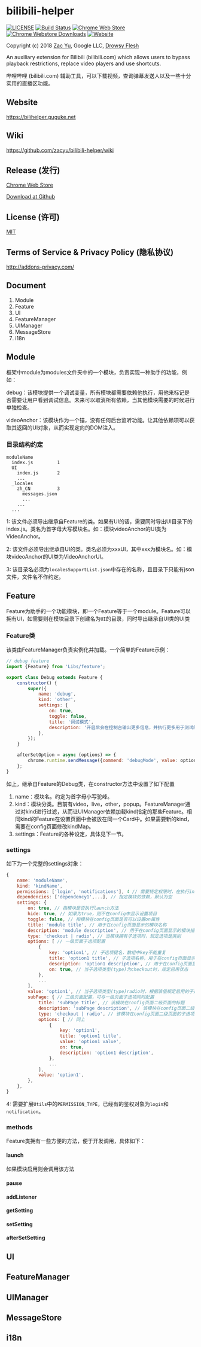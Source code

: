 # bilibili-helper

[![LICENSE](https://img.shields.io/github/license/mashape/apistatus.svg)](LICENSE)
[![Build Status](https://img.shields.io/travis/zacyu/bilibili-helper.svg)](https://travis-ci.org/zacyu/bilibili-helper)
[![Chrome Web Store](https://img.shields.io/chrome-web-store/v/kpbnombpnpcffllnianjibmpadjolanh.svg)](https://chrome.google.com/webstore/detail/kpbnombpnpcffllnianjibmpadjolanh)
[![Chrome Webstore Downloads](https://img.shields.io/chrome-web-store/d/kpbnombpnpcffllnianjibmpadjolanh.svg)](https://chrome.google.com/webstore/detail/kpbnombpnpcffllnianjibmpadjolanh)
[![Website](https://img.shields.io/website-up-down-green-red/http/bilihelper.guguke.net.svg)](https://bilihelper.guguke.net/)

Copyright (c) 2018 [Zac Yu](mailto:me@zacyu.com), Google LLC, [Drowsy Flesh](mailto:jjj201200@gmail.com)

An auxiliary extension for Bilibili (bilibili.com) which allows users to bypass playback restrictions, replace video players and use shortcuts.

哔哩哔哩 (bilibili.com) 辅助工具，可以下载视频，查询弹幕发送人以及一些十分实用的直播区功能。

## Website

https://bilihelper.guguke.net

## Wiki

https://github.com/zacyu/bilibili-helper/wiki

## Release (发行)

[Chrome Web Store](https://chrome.google.com/webstore/detail/kpbnombpnpcffllnianjibmpadjolanh)

[Download at Github ](https://github.com/zacyu/bilibili-helper/releases)

## License (许可)

[MIT](LICENSE)

## Terms of Service & Privacy Policy (隐私协议)

http://addons-privacy.com/

## Document

1. Module
2. Feature
3. UI
4. FeatureManager
5. UIManager
6. MessageStore
7. i18n

## Module

框架中module为modules文件夹中的一个模块，负责实现一种助手的功能，例如：

​debug：该模块提供一个调试变量，所有模块都需要依赖他执行，用他来标记是否需要让用户看到调试信息。未来可以取消所有依赖，当其他模块需要的时候进行单独检查。

videoAnchor：该模块作为一个锚，没有任何后台监听功能。让其他依赖项可以获取其返回的UI对象，从而实现定向的DOM注入。

### 目录结构约定

```
moduleName
  index.js         1
  UI
    index.js       2
    ...
  _locales 
    zh_CN          3
      messages.json
      ...
    ...
  ...
```

1: 该文件必须导出继承自Feature的类。如果有UI的话，需要同时导出UI目录下的index.js。类名为首字母大写模块名。如：模块videoAnchor的UI类为VideoAnchor。

2: 该文件必须导出继承自UI的类。类名必须为xxxUI，其中xxx为模块名。如：模块videoAnchor的UI类为VideoAnchorUI。

3: 该目录名必须为`localesSupportList.json`中存在的名称，且目录下只能有json文件，文件名不作约定。

## Feature

Feature为助手的一个功能模块，即一个Feature等于一个module。Feature可以拥有UI，如需要则在模块目录下创建名为`UI`的目录，同时导出继承自UI类的UI类

### Feature类

该类由FeatureManager负责实例化并加载。一个简单的Feature示例：

```javascript
// debug feature
import {Feature} from 'Libs/feature';

export class Debug extends Feature {
    constructor() {
        super({
            name: 'debug',
            kind: 'other',
            settings: {
                on: true,
                toggle: false,
                title: '调试模式',
                description: '开启后会在控制台输出更多信息，并执行更多用于测试的代码',
            },
        });
    }

    afterSetOption = async (options) => {
        chrome.runtime.sendMessage({commend: 'debugMode', value: options.on});
    };
}
```

如上，继承自Feature的Debug类，在constructor方法中设置了如下配置

1. name：模块名。约定为首字母小写驼峰。
2. kind：模块分类。目前有video，live，other，popup。FeatureManager通过对kind进行过滤，从而让UIManager依赖加载kind指定的那些Feature。相同kind的Feature在设置页面中会被放在同一个Card中。如果需要新的kind，需要在config页面修改kindMap。
3. settings：Feature的各种设定，具体见下一节。

### settings

如下为一个完整的settings对象：

```javascript
{
    name: 'moduleName',
    kind: 'kindName',
    permissions: ['login', 'notifications'], 4 // 需要特定权限时，在执行init方法时鉴权，默认为空
    dependencies: ['dependency1',...], // 指定模块的依赖，默认为空
    settings: {
        on: true, // 指模块是否执行launch方法
        hide: true, // 如果为true，则不在config中显示设置项目
        toggle: false, // 指模块在config页面是否可以设置on属性
        title: 'module title', // 用于在config页面显示的模块名称
        description: 'module description', // 用于在config页面显示的模块描述
        type: 'checkout | radio', // 当模块拥有子选项时，规定选项是类别
        options: [ // 一级页面子选项配置
            {
                key: 'option1', // 子选项键名，数组中key不能重复
                title: 'option1 title', // 子选项名称，用于在config页面显示
                description: 'option1 description',	// 用于在config页面显示的子选项描述
                on: true, // 当子选项类型(type)为checkout时，规定启用状态
            },
            ...
        ],
        value: 'option1', // 当子选项类型(type)radio时，根据该值规定启用的子选项，对应子选项key
        subPage: { // 二级页面配置，可与一级页面子选项同时配置
            title: 'subPage title', // 该模块在config页面二级页面的标题
            description: 'subPage description', // 该模块在config页面二级页面的描述
            type: 'checkout | radio', // 该模块在config页面二级页面的子选项类型
            options: [ // 同上
                {
                    key: 'option1',
                    title: 'option1 title',
                    value: 'option1 value',
                    on: true,
                    description: 'option1 description',
                },
                ...
            ],
            value: 'option1',
        },
    },
}
```

4: 需要扩展`Utils`中的`PERMISSION_TYPE`，已经有的鉴权对象为`login`和` notification`。


### methods

Feature类拥有一些方便的方法，便于开发调用，具体如下：

#### launch

如果模块启用则会调用该方法

#### pause

#### addListener

#### getSetting

#### setSetting

#### afterSetSetting

## UI

## FeatureManager

## UIManager

## MessageStore

## i18n
